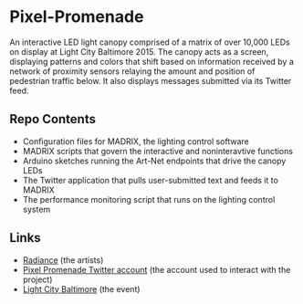 # Pixel-Promenade
An interactive LED light canopy comprised of a matrix of over 10,000 LEDs on display at Light City Baltimore 2015. The canopy acts as a screen, displaying patterns and colors that shift based on information received by a network of proximity sensors relaying the amount and position of pedestrian traffic below. It also displays messages submitted via its Twitter feed.

## Repo Contents
* Configuration files for MADRIX, the lighting control software
* MADRIX scripts that govern the interactive and noninteravtive functions
* Arduino sketches running the Art-Net endpoints that drive the canopy LEDs
* The Twitter application that pulls user-submitted text and feeds it to MADRIX
* The performance monitoring script that runs on the lighting control system

## Links

 - [Radiance](http://radiance.lol/) (the artists)
 - [Pixel Promenade Twitter account](https://twitter.com/pixelpromenade) (the account used to interact with the project)
 - [Light City Baltimore](http://lightcity.org/ ) (the event)

